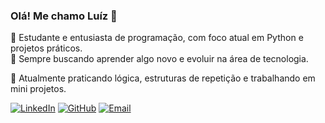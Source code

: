 ### Olá! Me chamo Luíz 👋

🎯 Estudante e entusiasta de programação, com foco atual em Python e projetos práticos.  
🚀 Sempre buscando aprender algo novo e evoluir na área de tecnologia.

🧠 Atualmente praticando lógica, estruturas de repetição e trabalhando em mini projetos.

[![LinkedIn](https://img.shields.io/badge/LinkedIn-5387a828a?style=flat&logo=linkedin&logoColor=white)](https://www.linkedin.com/in/luiz-antônio-valeriano-11863028b/)
[![GitHub](https://img.shields.io/github/followers/thyale?label=Follow&style=social)](https://github.com/Thyale)
[![Email](https://img.shields.io/badge/Email-D14836?style=flat&logo=gmail&logoColor=white)](mailto:thyaledantas@gmail.com)


